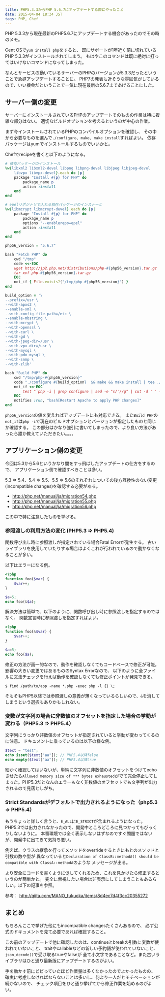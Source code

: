 ```yaml
---
title: PHP5.3.3からPHP 5.6.7にアップデートする際にやったこと
date: 2015-04-04 18:34 JST
tags: PHP, Chef
---
```


PHP 5.3.3から現在最新のPHP5.6.7にアップデートする機会があったのでその時のメモ。

Cent OSで`yum install php`をすると、
既にサポートが1年近く前に切れているPHP 5.3.3がインストールされてしまう。
もはやこのコマンドは既に絶対に打ってはいけないコマンドになってしまった。

なんとサービスの動いているサーバーのPHPのバージョンが5.3.3だったということで急遽アップデートすることに。
PHP7の発表も近そうな雰囲気がしているので、いい機会だということで一気に現在最新の5.6.7まであげることにした。


## サーバー側の変更

サーバーにインストールされているPHPのアップデートそのものの作業は特に複雑な部分はない。
適切なビルドオプションを考えるというのが中心の作業。

まず今インストールされているPHPのコンパイルオプションを確認し、
その中から必要なものを選んで`./configure`、`make`、`make install`すればよい。
依存パッケージはyumでインストールするものでいいかと。

Chefでrecipeを書くと以下のようになる。

```ruby
# 依存パッケージのインストール
%w{libxml2 libxml2-devel libpng libpng-devel libjpeg libjpeg-devel
    libvpx libvpx-devel}.each do |p|
    package "Install #{p} for PHP" do
        package_name p
        action :install
    end
end

# epelリポジトリで入れる依存パッケージのインストール
%w{libmcrypt libmcrypt-devel}.each do |p|
    package "Install #{p} for PHP" do
        package_name p
        options "--enablerepo=epel"
        action :install
    end
end

php56_version = "5.6.7"

bash "Fetch PHP" do
    cwd "/tmp"
    code <<-EOC
    wget http://jp2.php.net/distributions/php-#{php56_version}.tar.gz
    tar xvf php-#{php56_version}.tar.gz
    EOC
    not_if { File.exists?("/tmp/php-#{php56_version}") }
end

build_option = '\
--prefix=/usr \
--with-apxs2 \
--enable-xml \
--with-config-file-path=/etc \
--enable-mbstring \
--with-mcrypt \
--with-openssl \
--with-curl \
--with-gd \
--with-jpeg-dir=/usr \
--with-vpx-dir=/usr \
--with-mysql \
--with-pdo-mysql \
--with-snmp \
--with-zlib'

bash "Build PHP" do
    cwd "/tmp/php-#{php56_version}"
    code "./configure #{build_option}  && make && make install | tee ./php-build.log"
    not_if <<-EOC
        test "`php -i | grep configure | sed -e "s/'//g" | cut -d ' ' -f7-`" = "#{build_option}" -a "`php -v | grep #{php56_version} > /dev/null;echo $?`" -eq 0 
    EOC
    notifies :run, "bash[Restart Apache to apply PHP changes]"
end

```

`php56_version`の値を変えればアップデートにも対応できる。
また`Build PHP`の`not_if`は`php -i`で現在のビルドオプションとバージョンが指定したものと同じか確認する。
この部分はかなり強引に書いてしまったので、より良い方法があったら誰か教えていただきたい。。。。



## アプリケーション側の変更

今回は5.3から5.6というかなり間をすっ飛ばしたアップデートの仕方をするので、
アプリケーション側で確認すべきことは多い。

5.3 => 5.4、5.4 => 5.5、5.5 => 5.6のそれぞれについての後方互換性のない変更(incompatible changes)を確認する必要がある。

* http://php.net/manual/ja/migration54.php
* http://php.net/manual/ja/migration55.php
* http://php.net/manual/ja/migration56.php

この中で特に注意したものを挙げる。

### 参照渡しの利用方法の変化 (PHP5.3 => PHP5.4)

関数呼び出し時に参照渡しが指定されている場合Fatal Errorが発生する。
古いライブラリを使用していたりする場合はよくこれが行われているので動かなくなることが多い。


以下はエラーになる例。

```php
<?php
function foo($var) {
    $var++;
}

$a=5;
echo foo(&$a);
```

解決方法は簡単で、以下のように、関数呼び出し時に参照渡しを指定するのではなく、
関数宣言時に参照渡しを指定すればよい。

```php
<?php
function foo(&$var) {
    $var++;
}

$a=5;
echo foo($a);
```

修正の方法が画一的なので、動作を確認しなくてもコードベースで修正が可能。
影響の大きい変更ではあるもののSyntax Errorなので、
以下のように全ファイルに文法チェックを行えば動作を確認しなくても修正ポイントが発見できる。

```
$ find /path/to/app -name *.php -exec php -l {} \;
```

そもそもPHP5以降では参照渡しの意義が薄くなっているらしいので、`&`を消してしまうという選択もありかもしれない。

### 変数が文字列の場合に非数値のオフセットを指定した場合の挙動が変わる（PHP5.3 => PHP5.4）

文字列にうっかり非数値のオフセットが指定されていると挙動が変わってくるのに注意。
ドキュメントに乗っているのは以下の様な例。

```php
$text = "test";
echo isset($text["aa"]); // PHP5.4以降false
echo empty($text["aa"]); // PHP5.4以降true
```

細かく確認してはいないが、単純に文字列に非数値のオフセットをつけてechoさせたら`Allowed memory size of *** bytes exhausted`がでて完全停止してしまった。PHP5.3だとなんのエラーもなく非数値のオフセットでも文字列が出力されるので見落としがち。

### Strict Standardsがデフォルトで出力されるようになった（php5.3 => PHP5.4）

もうちょっと詳しく言うと、`E_ALL`に`E_STRICT`が含まれるようになった。
PHP5.3では出力されなかったので、開発中ところどころに見つかってもびっくりしないように。
本番環境では全く表示しないはずなのですぐ問題ではないが、開発中に出てきて気持ち悪い。

例えば、クラスの継承を行ってメソッドをoverrideするときにもとのメソッドと引数の数や型が
異なっていると`Declaration of ClassB::methodA() should be compatible with ClassA::methodA`のような
メッセージが出る。

より安全にコードを書くように促してくれるため、これを見かけたら修正するというのが簡単かと。
完全に無視したい場合は非表示にしてしまうこともあるらしい。以下の記事を参照。

参考：
http://qiita.com/MANO_fukuoka/items/8d4ec7d4f3cc20355272


## まとめ

もちろんここで挙げた他にもincompatible changesたくさんあるので、
必ず公式のドキュメントを見て必要であれば確認すること。

この前のアップデートで他に確認したのは、continueとbreakの引数に変数が使われていないこと、
traitやcallableなどの新しい予約語が使われていないこと、`json_decode()`で受け取るtrueやfalseが
全て小文字であることなど。また古いライブラリはひと通り最新版にアップデートするのがよい。

手を動かす前にビビっていたほど作業量は多くなかったのでよかったものの、
確実に考慮しなければならないことは多いし、何より一人だとモチベーションが続かないので、
チェック項目をひと通り挙げてから修正作業を始めるのがよい。



